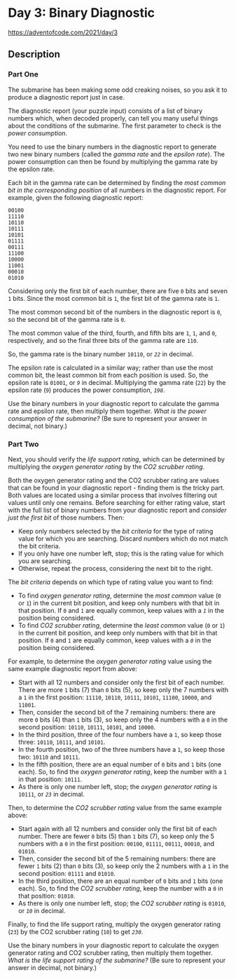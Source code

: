 # Day 3: Binary Diagnostic

<https://adventofcode.com/2021/day/3>

## Description

### Part One

The submarine has been making some odd creaking noises, so you ask it to produce
a diagnostic report just in case.

The diagnostic report (your puzzle input) consists of a list of binary numbers
which, when decoded properly, can tell you many useful things about the
conditions of the submarine. The first parameter to check is the *power
consumption*.

You need to use the binary numbers in the diagnostic report to generate two new
binary numbers (called the *gamma rate* and the *epsilon rate*). The power
consumption can then be found by multiplying the gamma rate by the epsilon rate.

Each bit in the gamma rate can be determined by finding the *most common bit in
the corresponding position* of all numbers in the diagnostic report. For
example, given the following diagnostic report:

    00100
    11110
    10110
    10111
    10101
    01111
    00111
    11100
    10000
    11001
    00010
    01010

Considering only the first bit of each number, there are five `0` bits and seven
`1` bits. Since the most common bit is `1`, the first bit of the gamma rate is
`1`.

The most common second bit of the numbers in the diagnostic report is `0`, so
the second bit of the gamma rate is `0`.

The most common value of the third, fourth, and fifth bits are `1`, `1`, and
`0`, respectively, and so the final three bits of the gamma rate are `110`.

So, the gamma rate is the binary number `10110`, or *`22`* in decimal.

The epsilon rate is calculated in a similar way; rather than use the most common
bit, the least common bit from each position is used. So, the epsilon rate is
`01001`, or *`9`* in decimal. Multiplying the gamma rate (`22`) by the epsilon
rate (`9`) produces the power consumption, *`198`*.

Use the binary numbers in your diagnostic report to calculate the gamma rate and
epsilon rate, then multiply them together. *What is the power consumption of the
submarine?* (Be sure to represent your answer in decimal, not binary.)

### Part Two

Next, you should verify the *life support rating*, which can be determined by
multiplying the *oxygen generator rating* by the *CO2 scrubber rating*.

Both the oxygen generator rating and the CO2 scrubber rating are values that can
be found in your diagnostic report - finding them is the tricky part. Both
values are located using a similar process that involves filtering out values
until only one remains. Before searching for either rating value, start with the
full list of binary numbers from your diagnostic report and *consider just the
first bit* of those numbers. Then:

-   Keep only numbers selected by the *bit criteria* for the type of rating
    value for which you are searching. Discard numbers which do not match the
    bit criteria.
-   If you only have one number left, stop; this is the rating value for which
    you are searching.
-   Otherwise, repeat the process, considering the next bit to the right.

The *bit criteria* depends on which type of rating value you want to find:

-   To find *oxygen generator rating*, determine the *most common* value (`0` or
    `1`) in the current bit position, and keep only numbers with that bit in
    that position. If `0` and `1` are equally common, keep values with a *`1`*
    in the position being considered.
-   To find *CO2 scrubber rating*, determine the *least common* value (`0` or
    `1`) in the current bit position, and keep only numbers with that bit in
    that position. If `0` and `1` are equally common, keep values with a *`0`*
    in the position being considered.

For example, to determine the *oxygen generator rating* value using the same
example diagnostic report from above:

-   Start with all 12 numbers and consider only the first bit of each number.
    There are more `1` bits (7) than `0` bits (5), so keep only the 7 numbers
    with a `1` in the first position: `11110`, `10110`, `10111`, `10101`,
    `11100`, `10000`, and `11001`.
-   Then, consider the second bit of the 7 remaining numbers: there are more `0`
    bits (4) than `1` bits (3), so keep only the 4 numbers with a `0` in the
    second position: `10110`, `10111`, `10101`, and `10000`.
-   In the third position, three of the four numbers have a `1`, so keep those
    three: `10110`, `10111`, and `10101`.
-   In the fourth position, two of the three numbers have a `1`, so keep those
    two: `10110` and `10111`.
-   In the fifth position, there are an equal number of `0` bits and `1` bits
    (one each). So, to find the *oxygen generator rating*, keep the number with
    a `1` in that position: `10111`.
-   As there is only one number left, stop; the *oxygen generator rating* is
    `10111`, or *`23`* in decimal.

Then, to determine the *CO2 scrubber rating* value from the same example above:

-   Start again with all 12 numbers and consider only the first bit of each
    number. There are fewer `0` bits (5) than `1` bits (7), so keep only the 5
    numbers with a `0` in the first position: `00100`, `01111`, `00111`,
    `00010`, and `01010`.
-   Then, consider the second bit of the 5 remaining numbers: there are fewer
    `1` bits (2) than `0` bits (3), so keep only the 2 numbers with a `1` in the
    second position: `01111` and `01010`.
-   In the third position, there are an equal number of `0` bits and `1` bits
    (one each). So, to find the *CO2 scrubber rating*, keep the number with a
    `0` in that position: `01010`.
-   As there is only one number left, stop; the *CO2 scrubber rating* is
    `01010`, or *`10`* in decimal.

Finally, to find the life support rating, multiply the oxygen generator rating
(`23`) by the CO2 scrubber rating (`10`) to get *`230`*.

Use the binary numbers in your diagnostic report to calculate the oxygen
generator rating and CO2 scrubber rating, then multiply them together. *What is
the life support rating of the submarine?* (Be sure to represent your answer in
decimal, not binary.)
